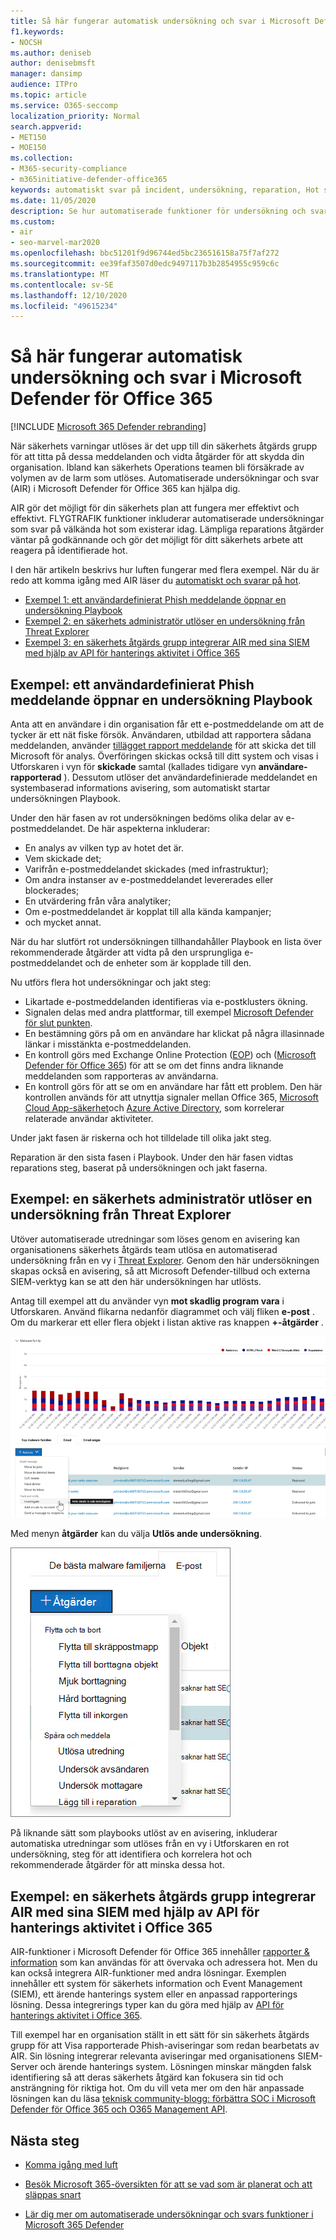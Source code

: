 ```yaml
---
title: Så här fungerar automatisk undersökning och svar i Microsoft Defender för Office 365
f1.keywords:
- NOCSH
ms.author: deniseb
author: denisebmsft
manager: dansimp
audience: ITPro
ms.topic: article
ms.service: O365-seccomp
localization_priority: Normal
search.appverid:
- MET150
- MOE150
ms.collection:
- M365-security-compliance
- m365initiative-defender-office365
keywords: automatiskt svar på incident, undersökning, reparation, Hot skydd
ms.date: 11/05/2020
description: Se hur automatiserade funktioner för undersökning och svar fungerar i Microsoft Defender för Office 365
ms.custom:
- air
- seo-marvel-mar2020
ms.openlocfilehash: bbc51201f9d96744ed5bc236516158a75f7af272
ms.sourcegitcommit: ee39faf3507d0edc9497117b3b2854955c959c6c
ms.translationtype: MT
ms.contentlocale: sv-SE
ms.lasthandoff: 12/10/2020
ms.locfileid: "49615234"
---
```

# <a name="how-automated-investigation-and-response-works-in-microsoft-defender-for-office-365"></a>Så här fungerar automatisk undersökning och svar i Microsoft Defender för Office 365

[!INCLUDE [Microsoft 365 Defender rebranding](../includes/microsoft-defender-for-office.md)]

När säkerhets varningar utlöses är det upp till din säkerhets åtgärds grupp för att titta på dessa meddelanden och vidta åtgärder för att skydda din organisation. Ibland kan säkerhets Operations teamen bli försäkrade av volymen av de larm som utlöses. Automatiserade undersökningar och svar (AIR) i Microsoft Defender för Office 365 kan hjälpa dig.

AIR gör det möjligt för din säkerhets plan att fungera mer effektivt och effektivt. FLYGTRAFIK funktioner inkluderar automatiserade undersökningar som svar på välkända hot som existerar idag. Lämpliga reparations åtgärder väntar på godkännande och gör det möjligt för ditt säkerhets arbete att reagera på identifierade hot.

I den här artikeln beskrivs hur luften fungerar med flera exempel. När du är redo att komma igång med AIR läser du [automatiskt och svarar på hot](office-365-air.md).

- [Exempel 1: ett användardefinierat Phish meddelande öppnar en undersökning Playbook](#example-a-user-reported-phish-message-launches-an-investigation-playbook)
- [Exempel 2: en säkerhets administratör utlöser en undersökning från Threat Explorer](#example-a-security-administrator-triggers-an-investigation-from-threat-explorer)
- [Exempel 3: en säkerhets åtgärds grupp integrerar AIR med sina SIEM med hjälp av API för hanterings aktivitet i Office 365](#example-a-security-operations-team-integrates-air-with-their-siem-using-the-office-365-management-activity-api)

## <a name="example-a-user-reported-phish-message-launches-an-investigation-playbook"></a>Exempel: ett användardefinierat Phish meddelande öppnar en undersökning Playbook

Anta att en användare i din organisation får ett e-postmeddelande om att de tycker är ett nät fiske försök. Användaren, utbildad att rapportera sådana meddelanden, använder [tillägget rapport meddelande](enable-the-report-message-add-in.md) för att skicka det till Microsoft för analys. Överföringen skickas också till ditt system och visas i Utforskaren i vyn för **skickade** samtal (kallades tidigare vyn **användare-rapporterad** ). Dessutom utlöser det användardefinierade meddelandet en systembaserad informations avisering, som automatiskt startar undersökningen Playbook.

Under den här fasen av rot undersökningen bedöms olika delar av e-postmeddelandet. De här aspekterna inkluderar:

- En analys av vilken typ av hotet det är.
- Vem skickade det;
- Varifrån e-postmeddelandet skickades (med infrastruktur);
- Om andra instanser av e-postmeddelandet levererades eller blockerades;
- En utvärdering från våra analytiker;
- Om e-postmeddelandet är kopplat till alla kända kampanjer;
- och mycket annat.

När du har slutfört rot undersökningen tillhandahåller Playbook en lista över rekommenderade åtgärder att vidta på den ursprungliga e-postmeddelandet och de enheter som är kopplade till den.

Nu utförs flera hot undersökningar och jakt steg:

- Likartade e-postmeddelanden identifieras via e-postklusters ökning.
- Signalen delas med andra plattformar, till exempel [Microsoft Defender för slut punkten](https://docs.microsoft.com/windows/security/threat-protection/microsoft-defender-atp/microsoft-defender-advanced-threat-protection).
- En bestämning görs på om en användare har klickat på några illasinnade länkar i misstänkta e-postmeddelanden.
- En kontroll görs med Exchange Online Protection ([EOP](exchange-online-protection-overview.md)) och ([Microsoft Defender för Office 365](office-365-atp.md)) för att se om det finns andra liknande meddelanden som rapporteras av användarna.
- En kontroll görs för att se om en användare har fått ett problem. Den här kontrollen används för att utnyttja signaler mellan Office 365, [Microsoft Cloud App-säkerhet](https://docs.microsoft.com/cloud-app-security)och [Azure Active Directory](https://docs.microsoft.com/azure/active-directory), som korrelerar relaterade användar aktiviteter.

Under jakt fasen är riskerna och hot tilldelade till olika jakt steg.

Reparation är den sista fasen i Playbook. Under den här fasen vidtas reparations steg, baserat på undersökningen och jakt faserna.

## <a name="example-a-security-administrator-triggers-an-investigation-from-threat-explorer"></a>Exempel: en säkerhets administratör utlöser en undersökning från Threat Explorer

Utöver automatiserade utredningar som löses genom en avisering kan organisationens säkerhets åtgärds team utlösa en automatiserad undersökning från en vy i [Threat Explorer](threat-explorer.md).  Genom den här undersökningen skapas också en avisering, så att Microsoft Defender-tillbud och externa SIEM-verktyg kan se att den här undersökningen har utlösts.

Antag till exempel att du använder vyn **mot skadlig program vara** i Utforskaren. Använd flikarna nedanför diagrammet och välj fliken **e-post** . Om du markerar ett eller flera objekt i listan aktive ras knappen **+-åtgärder** .

![Utforskaren med valda meddelanden](../../media/Explorer-Malware-Email-ActionsInvestigate.png)

Med menyn **åtgärder** kan du välja **Utlös ande undersökning**.

![Menyn åtgärder för valda meddelanden](../../media/explorer-malwareview-selectedemails-actions.jpg)

På liknande sätt som playbooks utlöst av en avisering, inkluderar automatiska utredningar som utlöses från en vy i Utforskaren en rot undersökning, steg för att identifiera och korrelera hot och rekommenderade åtgärder för att minska dessa hot.

## <a name="example-a-security-operations-team-integrates-air-with-their-siem-using-the-office-365-management-activity-api"></a>Exempel: en säkerhets åtgärds grupp integrerar AIR med sina SIEM med hjälp av API för hanterings aktivitet i Office 365

AIR-funktioner i Microsoft Defender för Office 365 innehåller [rapporter & information](air-view-investigation-results.md) som kan användas för att övervaka och adressera hot. Men du kan också integrera AIR-funktioner med andra lösningar. Exemplen innehåller ett system för säkerhets information och Event Management (SIEM), ett ärende hanterings system eller en anpassad rapporterings lösning. Dessa integrerings typer kan du göra med hjälp av [API för hanterings aktivitet i Office 365](https://docs.microsoft.com/office/office-365-management-api/office-365-management-activity-api-reference).

Till exempel har en organisation ställt in ett sätt för sin säkerhets åtgärds grupp för att Visa rapporterade Phish-aviseringar som redan bearbetats av AIR. Sin lösning integrerar relevanta aviseringar med organisationens SIEM-Server och ärende hanterings system. Lösningen minskar mängden falsk identifiering så att deras säkerhets åtgärd kan fokusera sin tid och ansträngning för riktiga hot. Om du vill veta mer om den här anpassade lösningen kan du läsa [teknisk community-blogg: förbättra SOC i Microsoft Defender för Office 365 och O365 Management API](https://techcommunity.microsoft.com/t5/microsoft-security-and/improve-the-effectiveness-of-your-soc-with-office-365-atp-and/ba-p/1525185).

## <a name="next-steps"></a>Nästa steg

- [Komma igång med luft](office-365-air.md)

- [Besök Microsoft 365-översikten för att se vad som är planerat och att släppas snart](https://www.microsoft.com/microsoft-365/roadmap?filters=)

- [Lär dig mer om automatiserade undersökningar och svars funktioner i Microsoft 365 Defender](https://docs.microsoft.com/microsoft-365/security/mtp/mtp-autoir)
